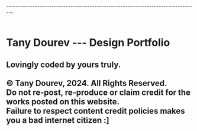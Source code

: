 ---------------------------------------------------------------------------------<br><br>

# Tany Dourev --- Design Portfolio<br>
Lovingly coded by yours truly.
<br><br>
© Tany Dourev, 2024. All Rights Reserved.<br>
Do not re-post, re-produce or claim credit for the works posted on this website.<br>
Failure to respect content credit policies makes you a bad internet citizen :]
<br><br>
---------------------------------------------------------------------------------
